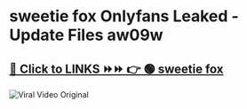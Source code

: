 
 # sweetie fox Onlyfans Leaked - Update Files aw09w

## <h2><a href="https://clipsfans.com/sweetie_fox&ref=git">🔗 Click to LINKS ⏩⏩ 👉 🟢 sweetie fox </a></h2>

<a href="https://clipsfans.com/sweetie_fox&ref=git" rel="nofollow" data-target="animated-image.originalLink"><img src="https://i.ibb.co.com/xMMVF88/686577567.gif" alt="Viral Video Original" style="max-width: 100%; display: inline-block;" data-target="animated-image.originalImage"></a>

